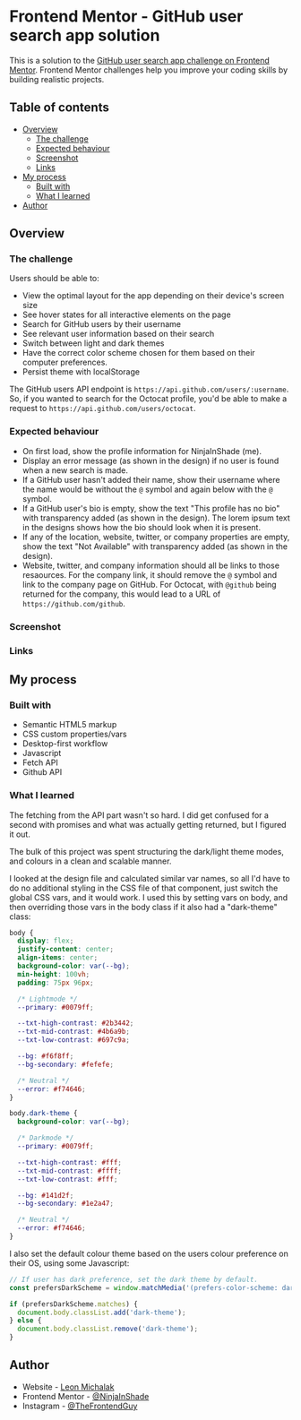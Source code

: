 # Frontend Mentor - GitHub user search app solution

This is a solution to the [GitHub user search app challenge on Frontend Mentor](https://www.frontendmentor.io/challenges/github-user-search-app-Q09YOgaH6). Frontend Mentor challenges help you improve your coding skills by building realistic projects.

## Table of contents

- [Overview](#overview)
  - [The challenge](#the-challenge)
  - [Expected behaviour](#expected-behaviour)
  - [Screenshot](#screenshot)
  - [Links](#links)
- [My process](#my-process)
  - [Built with](#built-with)
  - [What I learned](#what-i-learned)
- [Author](#author)

## Overview

### The challenge

Users should be able to:

- View the optimal layout for the app depending on their device's screen size
- See hover states for all interactive elements on the page
- Search for GitHub users by their username
- See relevant user information based on their search
- Switch between light and dark themes
- Have the correct color scheme chosen for them based on their computer preferences.
- Persist theme with localStorage

The GitHub users API endpoint is `https://api.github.com/users/:username`. So, if you wanted to search for the Octocat profile, you'd be able to make a request to `https://api.github.com/users/octocat`.

### Expected behaviour

- On first load, show the profile information for NinjaInShade (me).
- Display an error message (as shown in the design) if no user is found when a new search is made.
- If a GitHub user hasn't added their name, show their username where the name would be without the `@` symbol and again below with the `@` symbol.
- If a GitHub user's bio is empty, show the text "This profile has no bio" with transparency added (as shown in the design). The lorem ipsum text in the designs shows how the bio should look when it is present.
- If any of the location, website, twitter, or company properties are empty, show the text "Not Available" with transparency added (as shown in the design).
- Website, twitter, and company information should all be links to those resaources. For the company link, it should remove the `@` symbol and link to the company page on GitHub. For Octocat, with `@github` being returned for the company, this would lead to a URL of `https://github.com/github`.

### Screenshot

<!-- ![](./screenshots/Desktop_solution.png) -->
<!-- ![](./screenshots/Mobile_solution.png) -->

### Links

<!-- - Solution URL: (https://www.frontendmentor.io/solutions/responsive-order-summary-card-TFXa8ZDRV) -->
<!-- - Live Site URL: (https://lm-order-summary-component.netlify.app/) -->

## My process

### Built with

- Semantic HTML5 markup
- CSS custom properties/vars
- Desktop-first workflow
- Javascript
- Fetch API
- Github API

### What I learned

The fetching from the API part wasn't so hard. I did get confused for a second with promises and what was actually getting returned, but I figured it out.

The bulk of this project was spent structuring the dark/light theme modes, and colours in a clean and scalable manner.

I looked at the design file and calculated similar var names, so all I'd have to do no additional styling in the CSS file of that component, just switch the global CSS vars, and it would work. I used this by setting vars on body, and then overriding those vars in the body class if it also had a "dark-theme" class:

```css
body {
  display: flex;
  justify-content: center;
  align-items: center;
  background-color: var(--bg);
  min-height: 100vh;
  padding: 75px 96px;

  /* Lightmode */
  --primary: #0079ff;

  --txt-high-contrast: #2b3442;
  --txt-mid-contrast: #4b6a9b;
  --txt-low-contrast: #697c9a;

  --bg: #f6f8ff;
  --bg-secondary: #fefefe;

  /* Neutral */
  --error: #f74646;
}

body.dark-theme {
  background-color: var(--bg);

  /* Darkmode */
  --primary: #0079ff;

  --txt-high-contrast: #fff;
  --txt-mid-contrast: #ffff;
  --txt-low-contrast: #fff;

  --bg: #141d2f;
  --bg-secondary: #1e2a47;

  /* Neutral */
  --error: #f74646;
}
```

I also set the default colour theme based on the users colour preference on their OS, using some Javascript:

```js
// If user has dark preference, set the dark theme by default.
const prefersDarkScheme = window.matchMedia('(prefers-color-scheme: dark)');

if (prefersDarkScheme.matches) {
  document.body.classList.add('dark-theme');
} else {
  document.body.classList.remove('dark-theme');
}
```

## Author

- Website - [Leon Michalak](https://www.leonmichalak.dev)
- Frontend Mentor - [@NinjaInShade](https://www.frontendmentor.io/profile/NinjaInShade)
- Instagram - [@TheFrontendGuy](https://www.instagram.com/thefrontendguy/)
